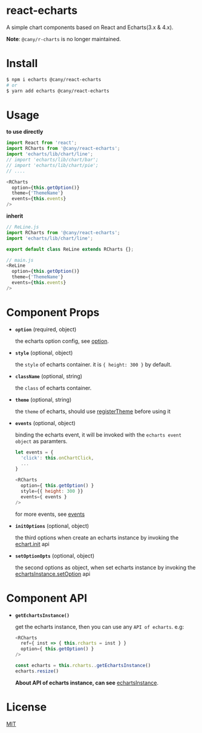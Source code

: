 # react-echarts

A simple chart components based on React and Echarts(3.x & 4.x).

**Note**: `@cany/r-charts` is no longer maintained.

# Install

```sh
$ npm i echarts @cany/react-echarts
# or
$ yarn add echarts @cany/react-echarts
```


# Usage

**to use directly**

```js
import React from 'react';
import RCharts from '@cany/react-echarts';
import 'echarts/lib/chart/line';
// import 'echarts/lib/chart/bar';
// import 'echarts/lib/chart/pie';
// ....

<RCharts
  option={this.getOption()}
  theme={'ThemeName'}
  events={this.events}
/>
```

**inherit**

```js
// ReLine.js
import RCharts from '@cany/react-echarts';
import 'echarts/lib/chart/line';

export default class ReLine extends RCharts {};

// main.js
<ReLine
  option={this.getOption()}
  theme={'ThemeName'}
  events={this.events}
/>
```


# Component Props

- **`option`** (required, object)

  the echarts option config, see [option](http://echarts.baidu.com/option.html#title).

- **`style`** (optional, object)

  the `style` of echarts container. it is `{ height: 300 }` by default.

- **`className`** (optional, string)

  the `class` of echarts container.

- **`theme`** (optional, string)

  the `theme` of echarts, should use [registerTheme](https://www.echartsjs.com/zh/api.html#echarts.registerTheme) before using it

- **`events`** (optional, object)

  binding the echarts event, it will be invoked with the `echarts event object` as paramters.

  ```js
  let events = {
    'click': this.onChartClick,
    ...
  }

  <RCharts
    option={ this.getOption() }
    style={{ height: 300 }}
    events={ events } 
  />
  ```

  for more events, see [events](http://echarts.baidu.com/api.html#events)

- **`initOptions`** (optional, object)

  the third options when create an echarts instance by invoking the [echart.init](https://www.echartsjs.com/zh/api.html#echarts.init) api

- **`setOptionOpts`** (optional, object)

  the second options as object, when set echarts instance by invoking the [echartsInstance.setOption](https://www.echartsjs.com/zh/api.html#echartsInstance.setOption) api



# Component API

- **`getEchartsInstance()`** 

   get the echarts instance, then you can use any `API of echarts`. e.g:

  ```js
  <RCharts 
    ref={ inst => { this.rcharts = inst } }
    option={ this.getOption() } 
  />

  const echarts = this.rcharts..getEchartsInstance()
  echarts.resize()
  ```

  **About API of echarts instance, can see** [echartsInstance](http://echarts.baidu.com/api.html#echartsInstance).



# License

[MIT](LICENT)



